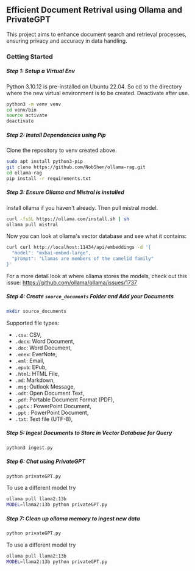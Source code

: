 ## Efficient Document Retrival using Ollama and PrivateGPT

This project aims to enhance document search and retrieval processes, ensuring privacy and accuracy in data handling.

### Getting Started

##### Step 1: Setup a Virtual Env

Python 3.10.12 is pre-installed on Ubuntu 22.04.  So cd to the directory where the new virtual environment is to be created.  Deactivate after use.

```bash
python3 -m venv venv
cd venv/bin
source activate
deactivate
```

##### Step 2: Install Dependencies using Pip

Clone the repository to venv created above.

```bash
sudo apt install python3-pip
git clone https://github.com/NobShen/ollama-rag.git
cd ollama-rag
pip install -r requirements.txt
```

##### Step 3: Ensure Ollama and Mistral is installed

Install ollama if you haven't already.  Then pull mistral model.

```bash
curl -fsSL https://ollama.com/install.sh | sh
ollama pull mistral
```

Now you can look at ollama's vector database and see what it contains:

```bash
curl curl http://localhost:11434/api/embeddings -d '{
  "model": "mxbai-embed-large",
  "prompt": "Llamas are members of the camelid family"
}'
```

For a more detail look at where ollama stores the models, check out this issue:  https://github.com/ollama/ollama/issues/1737

##### Step 4: Create `source_documents` Folder and Add your Documents

```bash
mkdir source_documents
```

Supported file types:

- `.csv`: CSV,
- `.docx`: Word Document,
- `.doc`: Word Document,
- `.enex`: EverNote,
- `.eml`: Email,
- `.epub`: EPub,
- `.html`: HTML File,
- `.md`: Markdown,
- `.msg`: Outlook Message,
- `.odt`: Open Document Text,
- `.pdf`: Portable Document Format (PDF),
- `.pptx` : PowerPoint Document,
- `.ppt` : PowerPoint Document,
- `.txt`: Text file (UTF-8),

##### Step 5: Ingest Documents to Store in Vector Database for Query

```bash
python3 ingest.py
```

##### Step 6: Chat using PrivateGPT

```bash
python privateGPT.py
```

To use a different model try


```bash
ollama pull llama2:13b
MODEL=llama2:13b python privateGPT.py
```

##### Step 7: Clean up ollama memory to ingest new data

```bash
python privateGPT.py
```

To use a different model try


```bash
ollama pull llama2:13b
MODEL=llama2:13b python privateGPT.py
```

